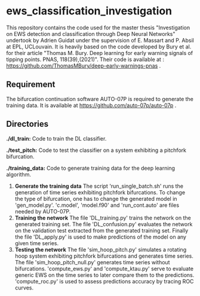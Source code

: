 # ews_classification_investigation
This repository contains the code used for the master thesis "Investigation on EWS detection and classification through Deep Neural Networks" undertook by Adrien Guidat under the supervision of E. Massart and P. Absil at EPL, UCLouvain.
It is heavily based on the code developed by Bury et al. for their article "Thomas M. Bury. Deep learning for early warning signals of tipping points. PNAS, 118(39),(2021)". Their code is available at : https://github.com/ThomasMBury/deep-early-warnings-pnas .


## Requirement

The bifurcation continuation software AUTO-07P is required to generate the training data. It is available at https://github.com/auto-07p/auto-07p .

## Directories

**./dl_train:** Code to train the DL classifier.

**./test_pitch:** Code to test the classifier on a system exhibiting a pitchfork bifurcation.

**./training_data:** Code to generate training data for the deep learning algorithm.


1. **Generate the training data** The script 'run_single_batch.sh' runs the generation of time series exhibiting pitchfork bifurcations. To change the type of bifurcation, one has to change the generated model in 'gen_model.py'. 'c.model', 'model.f90' and 'run_cont.auto' are files needed by AUTO-07P.
2. **Training the network** The file 'DL_training.py' trains the network on the generated training set. The file 'DL_confusion.py' evaluates the network on the validation test extracted from the generated training set. Finally the file 'DL_apply.py' is used to make predictions of the model on any given time series.
3. **Testing the network** The file 'sim_hoop_pitch.py' simulates a rotating hoop system exhibiting pitchfork bifurcations and generates time series. The file 'sim_hoop_pitch_null.py' generates time series without bifurcations. 'compute_ews.py' and 'compute_ktau.py' serve to evaluate generic EWS on the time series to later compare them to the predictions. 'compute_roc.py' is used to assess predictions accuracy by tracing ROC curves.  
   
  

 

